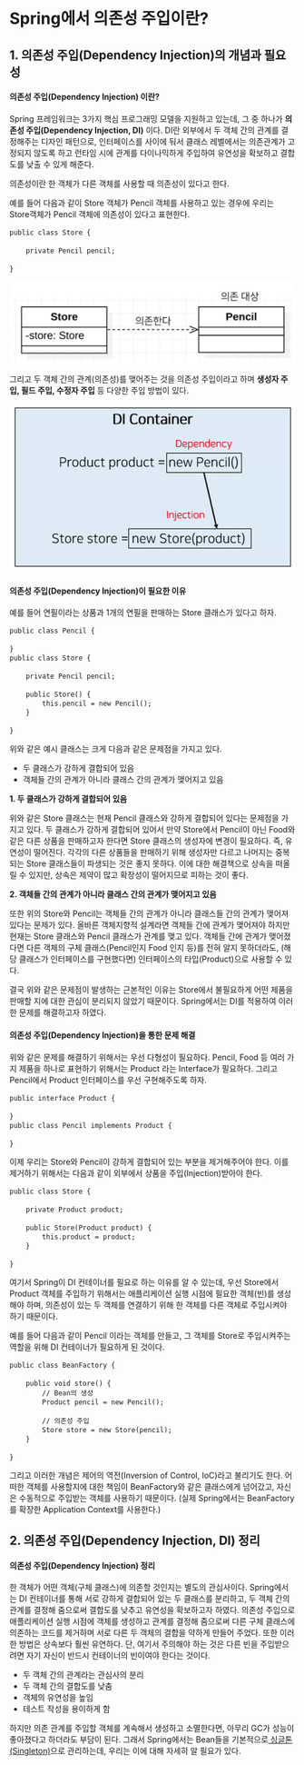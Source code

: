 # Spring에서 의존성 주입이란?

## 1. 의존성 주입(Dependency Injection)의 개념과 필요성

#### 의존성 주입(Dependency Injection) 이란?

Spring 프레임워크는 3가지 핵심 프로그래밍 모델을 지원하고 있는데, 그 중 하나가 **의존성 주입(Dependency Injection, DI)** 이다. DI란 외부에서 두 객체 간의 관계를 결정해주는 디자인 패턴으로, 인터페이스를 사이에 둬서 클래스 레벨에서는 의존관계가 고정되지 않도록 하고 런타임 시에 관계를 다이나믹하게 주입하여 유연성을 확보하고 결합도를 낮출 수 있게 해준다.

의존성이란 한 객체가 다른 객체를 사용할 때 의존성이 있다고 한다.

예를 들어 다음과 같이 Store 객체가 Pencil 객체를 사용하고 있는 경우에 우리는 Store객체가 Pencil 객체에 의존성이 있다고 표현한다.

```
public class Store {

    private Pencil pencil;

}
```



![](./images/의존관계1.png)



그리고 두 객체 간의 관계(의존성)를 맺어주는 것을 의존성 주입이라고 하며 **생성자 주입, 필드 주입, 수정자 주입** 등 다양한 주입 방법이 있다.

![](./images/의존관계2.png)



 

#### 의존성 주입(Dependency Injection)이 필요한 이유

예를 들어 연필이라는 상품과 1개의 연필을 판매하는 Store 클래스가 있다고 하자.

```
public class Pencil {

}
public class Store {

    private Pencil pencil;

    public Store() {
        this.pencil = new Pencil();
    }

}
```

위와 같은 예시 클래스는 크게 다음과 같은 문제점을 가지고 있다.

- 두 클래스가 강하게 결합되어 있음
- 객체들 간의 관계가 아니라 클래스 간의 관계가 맺어지고 있음

**1. 두 클래스가 강하게 결합되어 있음**

위와 같은 Store 클래스는 현재 Pencil 클래스와 강하게 결합되어 있다는 문제점을 가지고 있다. 두 클래스가 강하게 결합되어 있어서 만약 Store에서 Pencil이 아닌 Food와 같은 다른 상품을 판매하고자 한다면 Store 클래스의 생성자에 변경이 필요하다. 즉, 유연성이 떨어진다. 각각의 다른 상품들을 판매하기 위해 생성자만 다르고 나머지는 중복되는 Store 클래스들이 파생되는 것은 좋지 못하다. 이에 대한 해결책으로 상속을 떠올릴 수 있지만, 상속은 제약이 많고 확장성이 떨어지므로 피하는 것이 좋다.

 

**2. 객체들 간의 관계가 아니라 클래스 간의 관계가 맺어지고 있음**

또한 위의 Store와 Pencil는 객체들 간의 관계가 아니라 클래스들 간의 관계가 맺어져 있다는 문제가 있다. 올바른 객체지향적 설계라면 객체들 간에 관계가 맺어져야 하지만 현재는 Store 클래스와 Pencil 클래스가 관계를 맺고 있다. 객체들 간에 관계가 맺어졌다면 다른 객체의 구체 클래스(Pencil인지 Food 인지 등)를 전혀 알지 못하더라도, (해당 클래스가 인터페이스를 구현했다면) 인터페이스의 타입(Product)으로 사용할 수 있다.

 

결국 위와 같은 문제점이 발생하는 근본적인 이유는 Store에서 불필요하게 어떤 제품을 판매할 지에 대한 관심이 분리되지 않았기 때문이다. Spring에서는 DI를 적용하여 이러한 문제를 해결하고자 하였다.

 

#### 의존성 주입(Dependency Injection)을 통한 문제 해결

위와 같은 문제를 해결하기 위해서는 우선 다형성이 필요하다. Pencil, Food 등 여러 가지 제품을 하나로 표현하기 위해서는 Product 라는 Interface가 필요하다. 그리고 Pencil에서 Product 인터페이스를 우선 구현해주도록 하자.

```
public interface Product {

}
public class Pencil implements Product {

}
```

 

이제 우리는 Store와 Pencil이 강하게 결합되어 있는 부분을 제거해주어야 한다. 이를 제거하기 위해서는 다음과 같이 외부에서 상품을 주입(Injection)받아야 한다.

```
public class Store {

    private Product product;

    public Store(Product product) {
        this.product = product;
    }

}
```

 

여기서 Spring이 DI 컨테이너를 필요로 하는 이유를 알 수 있는데, 우선 Store에서 Product 객체를 주입하기 위해서는 애플리케이션 실행 시점에 필요한 객체(빈)를 생성해야 하며, 의존성이 있는 두 객체를 연결하기 위해 한 객체를 다른 객체로 주입시켜야 하기 때문이다.

예를 들어 다음과 같이 Pencil 이라는 객체를 만들고, 그 객체를 Store로 주입시켜주는 역할을 위해 DI 컨테이너가 필요하게 된 것이다.

```
public class BeanFactory {

    public void store() {
        // Bean의 생성
        Product pencil = new Pencil();
    
        // 의존성 주입
        Store store = new Store(pencil);
    }
    
}
```

 

 그리고 이러한 개념은 제어의 역전(Inversion of Control, IoC)라고 불리기도 한다. 어떠한 객체를 사용할지에 대한 책임이 BeanFactory와 같은 클래스에게 넘어갔고, 자신은 수동적으로 주입받는 객체를 사용하기 때문이다. (실제 Spring에서는 BeanFactory를 확장한 Application Context를 사용한다.)

 

 

## 2. 의존성 주입(Dependency Injection, DI) 정리

#### 의존성 주입(Dependency Injection) 정리

한 객체가 어떤 객체(구체 클래스)에 의존할 것인지는 별도의 관심사이다. Spring에서는 DI 컨테이너를 통해 서로 강하게 결합되어 있는 두 클래스를 분리하고, 두 객체 간의 관계를 결정해 줌으로써 결합도를 낮추고 유연성을 확보하고자 하였다. 의존성 주입으로 애플리케이션 실행 시점에 객체를 생성하고 관계를 결정해 줌으로써 다른 구체 클래스에 의존하는 코드를 제거하며 서로 다른 두 객체의 결합을 약하게 만들어 주었다. 또한 이러한 방법은 상속보다 훨씬 유연하다. 단, 여기서 주의해야 하는 것은 다른 빈을 주입받으려면 자기 자신이 반드시 컨테이너의 빈이여야 한다는 것이다.

 

- 두 객체 간의 관계라는 관심사의 분리
- 두 객체 간의 결합도를 낮춤
- 객체의 유연성을 높임
- 테스트 작성을 용이하게 함

 

하지만 의존 관계를 주입할 객체를 계속해서 생성하고 소멸한다면, 아무리 GC가 성능이 좋아졌다고 하더라도 부담이 된다. 그래서 Spring에서는 Bean들을 기본적으로[ 싱글톤(Singleton)](https://mangkyu.tistory.com/151)으로 관리하는데, 우리는 이에 대해 자세히 알 필요가 있다.